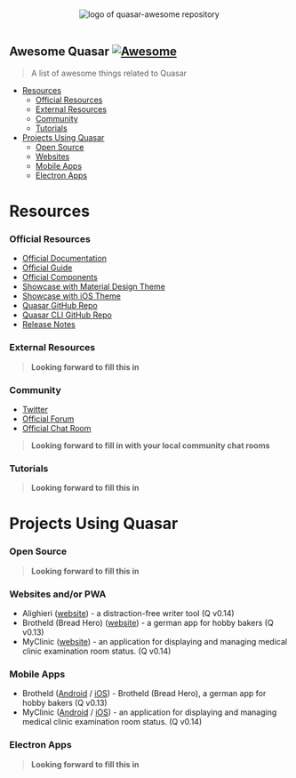 <p align="center">
  <br>
  <img src="https://cdn.rawgit.com/quasarframework/quasar-art/master/dist/svg/quasar-awesome-logo-full-inline.svg" alt="logo of quasar-awesome repository">
  <br>
  <br>
</p>

## Awesome Quasar [![Awesome](https://cdn.rawgit.com/sindresorhus/awesome/d7305f38d29fed78fa85652e3a63e154dd8e8829/media/badge.svg)](https://github.com/sindresorhus/awesome)

> A list of awesome things related to Quasar

- [Resources](#resources)
    - [Official Resources](#official-resources)
    - [External Resources](#external-resources)
    - [Community](#community)
    - [Tutorials](#tutorials)
- [Projects Using Quasar](#projects-using-quasar)
  - [Open Source](#open-source)
  - [Websites](#websites)
  - [Mobile Apps](#mobile-apps)
  - [Electron Apps](#electron-apps)

# Resources

### Official Resources

- [Official Documentation](http://quasar-framework.org)
- [Official Guide](http://quasar-framework.org/guide/)
- [Official Components](http://quasar-framework.org/components/)
- [Showcase with Material Design Theme](http://quasar-framework.org/quasar-play/android/index.html#/)
- [Showcase with iOS Theme](http://quasar-framework.org/quasar-play/apple/index.html#/)
- [Quasar GitHub Repo](https://github.com/quasarframework/quasar)
- [Quasar CLI GitHub Repo](https://github.com/quasarframework/quasar-cli)
- [Release Notes](https://github.com/quasarframework/quasar/releases)

### External Resources

> **Looking forward to fill this in**


### Community

- [Twitter](https://twitter.com/quasarframework)
- [Official Forum](http://forum.quasar-framework.org/)
- [Official Chat Room](https://gitter.im/quasarframework/Lobby)

> **Looking forward to fill in with your local community chat rooms**

### Tutorials

> **Looking forward to fill this in**

# Projects Using Quasar

### Open Source

> **Looking forward to fill this in**

### Websites and/or PWA

- Alighieri ([website](https://zuck.github.io/alighieri)) - a distraction-free writer tool (Q v0.14)
- Brotheld (Bread Hero) ([website](https://brotheld.de)) - a german app for hobby bakers (Q v0.13)
- MyClinic ([website](https://www.myclinic.today)) - an application for displaying and managing medical clinic examination room status. (Q v0.14)

### Mobile Apps

- Brotheld ([Android](https://play.google.com/store/apps/details?id=de.sopamo.brotheld) / [iOS](https://itunes.apple.com/de/app/brotheld/id1193619132?l=de&ls=1&mt=8)) - Brotheld (Bread Hero), a german app for hobby bakers (Q v0.13)
- MyClinic ([Android](https://play.google.com/store/apps/details?id=today.myclinic.mobileapp&hl=en) / [iOS](https://itunes.apple.com/us/app/myclinic/id1311703491?ls=1&mt=8)) - an application for displaying and managing medical clinic examination room status. (Q v0.14)

### Electron Apps

> **Looking forward to fill this in**
